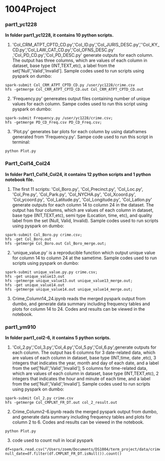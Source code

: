 # 1004Project

### part1_yc1228

**In folder part1_yc1228, it contains 10 python scripts.**

1. 'Col_CRM_ATPT_CPTD_CD.py','Col_ID.py','Col_JURIS_DESC.py',''Col_KY_CD.py','Col_LAW_CAT_CD.py','Col_OFNS_DESC.py'
,'Col_PD_CD.py','Col_PD_DESC.py' generate outputs for each column. The output has three columns, which are values of each column in dataset, base type (INT,TEXT,etc), a label from the set['Null','Valid','Invalid'].
Sample codes used to run scripts using pyspark on dumbo: 
```
spark-submit Col_CRM_ATPT_CPTD_CD.py /user/yc1228/crime.csv
hfs -getmerge Col_CRM_ATPT_CPTD_CD.out Col_CRM_ATPT_CPTD_CD.out
```

2. 'Frequency.py' genereates output files containing number of unique values for each column.
Sampe codes used to run this script using pyspark on dumbo:
```
spark-submit Frequency.py /user/yc1228/crime.csv;
hfs -getmerge PD_CD_Freq.csv PD_CD_Freq.csv;
```

3. 'Plot.py' generates bar plots for each column by using dataframes generated from 'Frequency.py'.
Sampe code used to run this script in terminal:
```
python Plot.py
```

### Part1_Col14_Col24

**In folder Part1_Col14_Col24, it contains 12 python scripts and 1 python notebook file.**

1. The first 11 scripts: 'Col_Boro.py', 'Col_Precinct.py', 'Col_Loc.py', 'Col_Pre.py', 'Col_Park.py', 'Col_NYCHA.py', 'Col_Xcoord.py', 'Col_ycoord.py', 'Col_Latitude.py', 'Col_Longitude.py', 'Col_Latlon.py' generate outputs for each column 14 to column 24 in the dataset. The output has four columns, which are values of each column in dataset, base type (INT,TEXT,etc), semi type (Location, time, etc), and quality label from the set (Null, Valid, Invalid). Sample codes used to run scripts using pyspark on dumbo: 
```
spark-submit Col_Boro.py crime.csv;
hfs -get Col_Boro.out
hfs -getmerge Col_Boro.out Col_Boro_merge.out;
```

2. 'unique_value.py' is a reproducible function which output unique value for column 14 to column 24 at the sametime. Sample codes used to run scripts using pyspark on dumbo: 
```
spark-submit unique_value.py.py crime.csv;
hfs -get unique_value13.out
hfs -getmerge unique_value13.out unique_value13_merge.out;
hfs -get unique_value14.out
hfs -getmerge unique_value14.out unique_value14_merge.out;
```

3. Crime_Column14_24.ipynb reads the merged pyspark output from dumbo, and generate data summary including frequency tables and plots for column 14 to 24. Codes and results can be viewed in the notebook.


### part1_ym910

**In folder part1_col2-6, it contains 5 python scripts.**

1. 'Col_2.py','Col_3.py','Col_4.py','Col_5.py','Col_6.py',generate outputs for each column. The output has 6 columns for 3 date-related data, which are values of each column in dataset, base type (INT,time, date ,etc), 3 integers that indicates the year, month and day of each date, and a label from the set['Null','Valid','Invalid']; 5 columns for time-related data, which are values of each column in dataset, base type (INT,TEXT,etc), 2 integers that indicates the hour and minute of each time, and a label from the set['Null','Valid','Invalid'].
Sample codes used to run scripts using pyspark on dumbo: 
```
spark-submit Col_2.py crime.csv
hfs -getmerge Col_CMPLNT_FR_DT.out col_2_result.out
```

2. Crime_Column2-6.ipynb reads the merged pyspark output from dumbo, and generate data summary including frequency tables and plots for column 2 to 6. Codes and results can be viewed in the notebook.
```
python Plot.py
```

3. code used to count null in local pyspark
```
df=spark.read.csv("/Users/zoem/Documents/DS1004/term_project/data/crime.csv",header=True,mode="DROPMALFORMED")
null_date=df.filter(df.CMPLNT_FR_DT.isNull()).count()
```
